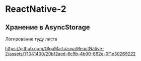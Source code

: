 # ReactNative-2

## Хранение в AsyncStorage

Логирование туду листа


https://github.com/OlgaMartazova/ReactNative-2/assets/71041400/20bf2aed-6c9b-4b00-862e-0f1e30269222



